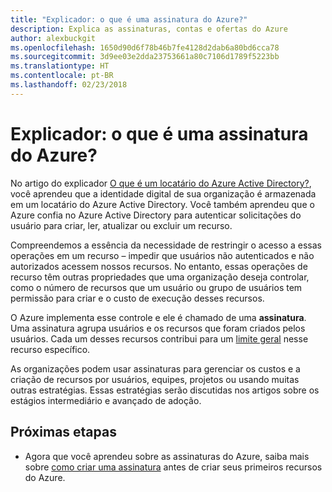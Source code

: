 ```yaml
---
title: "Explicador: o que é uma assinatura do Azure?"
description: Explica as assinaturas, contas e ofertas do Azure
author: alexbuckgit
ms.openlocfilehash: 1650d90d6f78b46b7fe4128d2dab6a80bd6cca78
ms.sourcegitcommit: 3d9ee03e2dda23753661a80c7106d1789f5223bb
ms.translationtype: HT
ms.contentlocale: pt-BR
ms.lasthandoff: 02/23/2018
---
```

# <a name="explainer-what-is-an-azure-subscription"></a>Explicador: o que é uma assinatura do Azure?

No artigo do explicador [O que é um locatário do Azure Active Directory?](tenant-explainer.md), você aprendeu que a identidade digital de sua organização é armazenada em um locatário do Azure Active Directory. Você também aprendeu que o Azure confia no Azure Active Directory para autenticar solicitações do usuário para criar, ler, atualizar ou excluir um recurso. 

Compreendemos a essência da necessidade de restringir o acesso a essas operações em um recurso – impedir que usuários não autenticados e não autorizados acessem nossos recursos. No entanto, essas operações de recurso têm outras propriedades que uma organização deseja controlar, como o número de recursos que um usuário ou grupo de usuários tem permissão para criar e o custo de execução desses recursos. 

O Azure implementa esse controle e ele é chamado de uma **assinatura**. Uma assinatura agrupa usuários e os recursos que foram criados pelos usuários. Cada um desses recursos contribui para um [limite geral][subscription-service-limits] nesse recurso específico.

As organizações podem usar assinaturas para gerenciar os custos e a criação de recursos por usuários, equipes, projetos ou usando muitas outras estratégias. Essas estratégias serão discutidas nos artigos sobre os estágios intermediário e avançado de adoção. 

## <a name="next-steps"></a>Próximas etapas

* Agora que você aprendeu sobre as assinaturas do Azure, saiba mais sobre [como criar uma assinatura](subscription.md) antes de criar seus primeiros recursos do Azure.

<!-- Links -->
[azure-get-started]: https://azure.microsoft.com/get-started/
[azure-offers]: https://azure.microsoft.com/support/legal/offer-details/
[azure-free-trial]: https://azure.microsoft.com/offers/ms-azr-0044p/
[azure-change-subscription-offer]: /azure/billing/billing-how-to-switch-azure-offer
[microsoft-account]: https://account.microsoft.com/account
[subscription-service-limits]: /azure/azure-subscription-service-limits
[docs-organizational-account]: https://docs.microsoft.com/azure/active-directory/sign-up-organization
